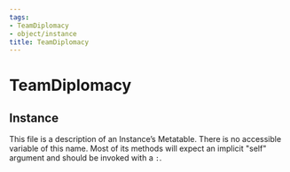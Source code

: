 ```yaml
---
tags:
- TeamDiplomacy
- object/instance
title: TeamDiplomacy
---
```

# TeamDiplomacy
## Instance
This file is a description of an Instance’s Metatable. There is no accessible variable of this name. Most of its methods will expect an implicit "self" argument and should be invoked with a `:`.
